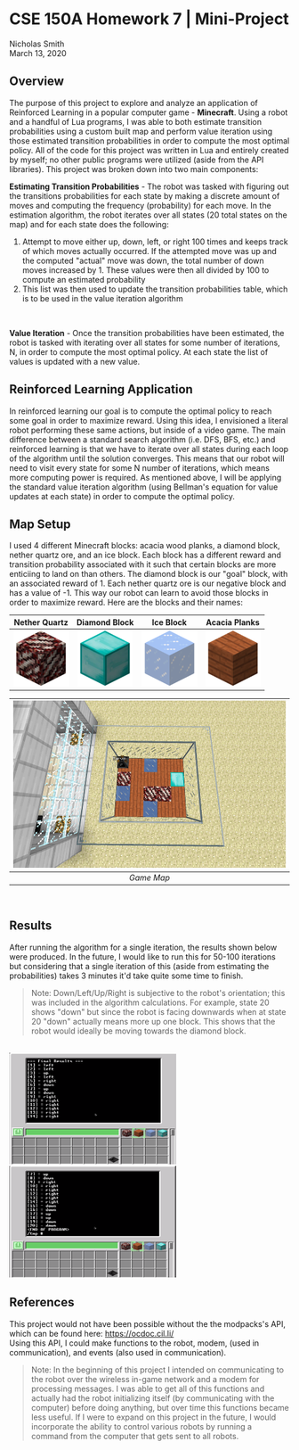 # CSE 150A Homework 7 | Mini-Project <br>
Nicholas Smith <br>
March 13, 2020

## Overview
The purpose of this project to explore and analyze an application of Reinforced Learning in a popular computer game - <b>Minecraft</b>. Using a robot and a handful of Lua programs, I was able to both estimate transition probabilities using a custom built map and perform value iteration using those estimated transition probabilities in order to compute the most optimal policy. All of the code for this project was written in Lua and entirely created by myself; no other public programs were utilized (aside from the API libraries). This project was broken down into two main components:
<br>

<b>Estimating Transition Probabilities</b> - The robot was tasked with figuring out the transitions probabilities for each state by making a discrete amount of moves and computing the frequency (probability) for each move. In the estimation algorithm, the robot iterates over all states (20 total states on the map) and for each state does the following:
<br>
1. Attempt to move either up, down, left, or right 100 times and keeps track of which moves actually occurred. If the attempted move was up and the computed "actual" move was down, the total number of down moves increased by 1. These values were then all divided by 100 to compute an estimated probability
2. This list was then used to update the transition probabilities table, which is to be used in the value iteration algorithm
<br>

<b>Value Iteration</b> - Once the transition probabilities have been estimated, the robot is tasked with iterating over all states for some number of iterations, N, in order to compute the most optimal policy. At each state the list of values is updated with a new value.
<br>

## Reinforced Learning Application
In reinforced learning our goal is to compute the optimal policy to reach some goal in order to maximize reward. Using this idea, I envisioned a literal robot performing these same actions, but inside of a video game. The main difference between a standard search algorithm (i.e. DFS, BFS, etc.) and reinforced learning is that we have to iterate over all states during each loop of the algorithm until the solution converges. This means that our robot will need to visit every state for some N number of iterations, which means more computing power is required. As mentioned above, I will be applying the standard value iteration algorithm (using Bellman's equation for value updates at each state) in order to compute the optimal policy.
<br>

## Map Setup
I used 4 different Minecraft blocks: acacia wood planks, a diamond block, nether quartz ore, and an ice block. Each block has a different reward and transition probability associated with it such that certain blocks are more enticiing to land on than others. The diamond block is our "goal" block, with an associated reward of 1. Each nether quartz ore is our negative block and has a value of -1. This way our robot can learn to avoid those blocks in order to maximize reward. Here are the blocks and their names:

| Nether Quartz | Diamond Block | Ice Block | Acacia Planks |
| :--: | :--: | :--: | :--: |
| <img alt="Nether Quartz" title="Nether Quartz" src="visuals/images/nether_quartz.png" width="100" height="100"/> | <img src="visuals/images/diamond_block.png" width="100" height="100"/> | <img src="visuals/images/ice_block.png" width="100" height="100"/> | <img src="visuals/images/acacia_planks.png" width="100" height="100"/> |

|<img src="visuals/images/game_map.png" width="500" height="300"/>|
|:--:|
|*Game Map*|
<br>

## Results
After running the algorithm for a single iteration, the results shown below were produced. In the future, I would like to run this for 50-100 iterations but considering that a single iteration of this (aside from estimating the probabilities) takes 3 minutes it'd take quite some time to finish. 
> Note: Down/Left/Up/Right is subjective to the robot's orientation; this was included in the algorithm calculations. For example, state 20 shows "down" but since the robot is facing downwards when at state 20 "down" actually means more up one block. This shows that the robot would ideally be moving towards the diamond block.
<br>

<img src="visuals/images/results_1.png" width="300" height="200"/>
<img src="visuals/images/results_2.png" width="300" height="200"/>

## References
This project would not have been possible without the the modpacks's API, which can be found here: https://ocdoc.cil.li/
<br>
Using this API, I could make functions to the robot, modem, (used in communication), and events (also used in communication).
> Note: In the beginning of this project I intended on communicating to the robot over the wireless in-game network and a modem for processing messages. I was able to get all of this functions and actually had the robot initializing itself (by communicating with the computer) before doing anything, but over time this functions became less useful. If I were to expand on this project in the future, I would incorporate the ability to control various robots by running a command from the computer that gets sent to all robots.